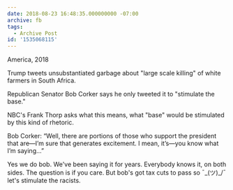 ```yaml
---
date: 2018-08-23 16:48:35.000000000 -07:00
archive: fb
tags: 
  - Archive Post
id: '1535068115'
---
```


America, 2018

Trump tweets unsubstantiated garbage about "large scale killing" of white farmers in South Africa.

Republican Senator Bob Corker says he only tweeted it to "stimulate the base."

NBC's Frank Thorp asks what this means, what "base" would be stimulated by this kind of rhetoric.

Bob Corker: “Well, there are portions of those who support the president that are—I’m sure that generates excitement. I mean, it’s—you know what I’m saying...”

Yes we do bob. We've been saying it for years. Everybody knows it, on both sides. The question is if you care. But bob's got tax cuts to pass so ¯\_(ツ)_/¯ let's stimulate the racists.
